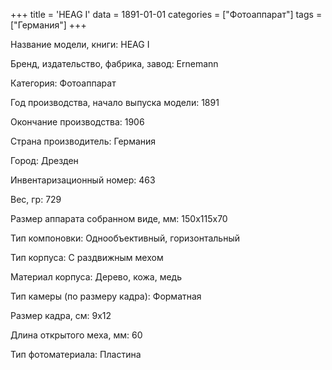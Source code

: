 +++
title = 'HEAG I'
data = 1891-01-01
categories = ["Фотоаппарат"]
tags = ["Германия"]
+++

Название модели, книги: HEAG I

Бренд, издательство, фабрика, завод: Ernemann

Категория: Фотоаппарат

Год производства, начало выпуска модели: 1891

Окончание производства: 1906

Страна производитель: Германия

Город: Дрезден

Инвентаризационный номер: 463

Вес, гр: 729

Размер аппарата  собранном виде, мм: 150х115х70

Тип компоновки: Однообъективный, горизонтальный

Тип корпуса: С раздвижным мехом

Материал корпуса: Дерево, кожа, медь

Тип камеры (по размеру кадра): Форматная

Размер кадра, см: 9х12

Длина открытого меха, мм: 60

Тип фотоматериала: Пластина

